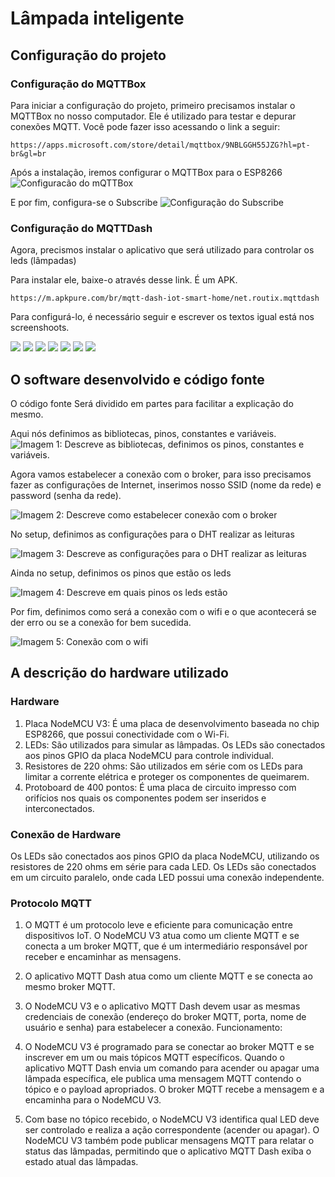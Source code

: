# Lâmpada inteligente

## Configuração do projeto

### Configuração do MQTTBox
Para iniciar a configuração do projeto, primeiro precisamos instalar o MQTTBox no nosso computador. Ele é utilizado para testar e depurar conexões MQTT. Você pode fazer isso acessando o link a seguir:

``
https://apps.microsoft.com/store/detail/mqttbox/9NBLGGH55JZG?hl=pt-br&gl=br
``

Após a instalação, iremos configurar o MQTTBox para o ESP8266
![Configuracão do mQTTBox](./images/CriarClient.jpeg)

E por fim, configura-se o Subscribe
![Configuração do Subscribe](./images/CriacaoTopicos.jpeg)


### Configuração do MQTTDash
Agora, precismos instalar o aplicativo que será utilizado para controlar os leds (lâmpadas) 

Para instalar ele, baixe-o através desse link. É um APK.

``
  https://m.apkpure.com/br/mqtt-dash-iot-smart-home/net.routix.mqttdash
``

Para configurá-lo, é necessário seguir e escrever os textos igual está nos screenshoots.

![](./images/i1.jpeg)
![](./images/i2.jpeg)
![](./images/i3.jpeg)
![](./images/i4.jpeg)
![](./images/i5.jpeg)
![](./images/i6.jpeg)
![](./images/i7.jpeg)

## O software desenvolvido e código fonte
O código fonte Será dividido em partes para facilitar a explicação do mesmo. 

Aqui nós definimos as bibliotecas, pinos, constantes e variáveis.
![Imagem 1: Descreve as bibliotecas, definimos os pinos, constantes e variáveis.](./images/1.png)

 Agora vamos estabelecer a conexão com o broker, para isso precisamos fazer as configurações de Internet, inserimos nosso SSID (nome da rede) e password (senha da rede). 

![Imagem 2: Descreve como estabelecer conexão com o broker](./images/2.png)

No setup, definimos as configurações para o DHT realizar as leituras

![Imagem 3: Descreve as configurações para o DHT realizar as leituras](./images/3.png)

Ainda no setup, definimos os pinos que estão os leds

![Imagem 4: Descreve em quais pinos os leds estão](./images/4.png)

Por fim, definimos como será a conexão com o wifi e o que acontecerá se der erro ou se a conexão for bem sucedida.

![Imagem 5: Conexão com o wifi](./images/5.png)



## A descrição do hardware utilizado

### Hardware
1. Placa NodeMCU V3: É uma placa de desenvolvimento baseada no chip ESP8266, que possui conectividade com o Wi-Fi.
2. LEDs: São utilizados para simular as lâmpadas. Os LEDs são conectados aos pinos GPIO da placa NodeMCU para controle individual.
3. Resistores de 220 ohms: São utilizados em série com os LEDs para limitar a corrente elétrica e proteger os componentes de queimarem.
4. Protoboard de 400 pontos: É uma placa de circuito impresso com orifícios nos quais os componentes podem ser inseridos e interconectados.

### Conexão de Hardware

Os LEDs são conectados aos pinos GPIO da placa NodeMCU, utilizando os resistores de 220 ohms em série para cada LED.
Os LEDs são conectados em um circuito paralelo, onde cada LED possui uma conexão independente.

### Protocolo MQTT

1. O MQTT é um protocolo leve e eficiente para comunicação entre dispositivos IoT.
O NodeMCU V3 atua como um cliente MQTT e se conecta a um broker MQTT, que é um intermediário responsável por receber e encaminhar as mensagens.
2. O aplicativo MQTT Dash atua como um cliente MQTT e se conecta ao mesmo broker MQTT.
3. O NodeMCU V3 e o aplicativo MQTT Dash devem usar as mesmas credenciais de conexão (endereço do broker MQTT, porta, nome de usuário e senha) para estabelecer a conexão.
Funcionamento:

4. O NodeMCU V3 é programado para se conectar ao broker MQTT e se inscrever em um ou mais tópicos MQTT específicos.
Quando o aplicativo MQTT Dash envia um comando para acender ou apagar uma lâmpada específica, ele publica uma mensagem MQTT contendo o tópico e o payload apropriados.
O broker MQTT recebe a mensagem e a encaminha para o NodeMCU V3.


5. Com base no tópico recebido, o NodeMCU V3 identifica qual LED deve ser controlado e realiza a ação correspondente (acender ou apagar).
O NodeMCU V3 também pode publicar mensagens MQTT para relatar o status das lâmpadas, permitindo que o aplicativo MQTT Dash exiba o estado atual das lâmpadas.